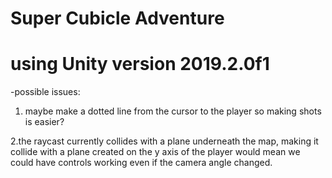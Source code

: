 # Super Cubicle Adventure

# using Unity version 2019.2.0f1

-possible issues:
1. maybe make a dotted line from the cursor to the player so making shots is easier?

2.the raycast currently collides with a plane underneath the map, making it collide with a plane created on the y axis of the player would mean we could have controls working even if the camera angle changed.
